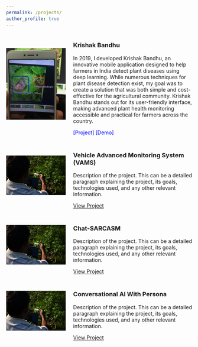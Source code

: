 ```yaml
---
permalink: /projects/
author_profile: true
---
```

<div style="margin-bottom: 20px;">
  <!-- <div style="display: flex; align-items: center; margin-bottom: 20px;">
    <div style="flex: 1;">
      <img src="../images/Krishi_Bandhu.JPG" alt="Project Image" style="max-width: 100%; height: auto;">
    </div>
    <div style="flex: 2; padding-left: 20px;">
      <h3>KAUNet: Exploring KAN for Medical Imaging</h3>
      <p>Description of the project. This can be a detailed paragraph explaining the project, its goals, technologies used, and any other relevant information.</p>
      <a href="LINK_TO_PROJECT">View Project</a>
    </div>
  </div>
  <div style="display: flex; align-items: center; margin-bottom: 20px;">
    <div style="flex: 1;">
      <img src="../images/Krishi_Bandhu.JPG" alt="Project Image" style="max-width: 100%; height: auto;">
    </div>
    <div style="flex: 2; padding-left: 20px;">
      <h3>SpectraNet</h3>
      <p>Description of the project. This can be a detailed paragraph explaining the project, its goals, technologies used, and any other relevant information.</p>
      <a href="LINK_TO_PROJECT">View Project</a>
    </div>
  </div> -->
  <div style="display: flex; align-items: center; margin-bottom: 20px;">
    <div style="flex: 1;">
      <img src="../images/IMG_6947.jpg" alt="Project Image" style="max-width: 100%; height: auto;">
    </div>
    <div style="flex: 2; padding-left: 20px; font-size: 14px;">
      <h3>Krishak Bandhu</h3>
      <p>In 2019, I developed Krishak Bandhu, an innovative mobile application designed to help farmers in India detect plant diseases using deep learning. While numerous techniques for plant disease detection exist, my goal was to create a solution that was both simple and cost-effective for the agricultural community. Krishak Bandhu stands out for its user-friendly interface, making advanced plant health monitoring accessible and practical for farmers across the country.</p>
      <a href="https://devmesh.intel.com/projects/plant-disease-identification-and-treatment-for-crop-quality-improvement-using-openvino-toolkit#project-links" style="color: blue; text-decoration: none;">[Project]</a> 
      <a href="https://www.youtube.com/watch?v=M4fzpYH40uM&list=TLGGbWt2vYLhv1QyNjA3MjAyNA&t=245s" style="color: blue; text-decoration: none;">[Demo]</a>
    </div>
  </div>
  <div style="display: flex; align-items: center; margin-bottom: 20px;">
  <div style="flex: 1;">
    <img src="../images/Krishi_Bandhu.JPG" alt="Project Image" style="max-width: 100%; height: auto;">
  </div>
  <div style="flex: 2; padding-left: 20px;">
    <h3>Vehicle Advanced Monitoring System (VAMS)</h3>
    <p>Description of the project. This can be a detailed paragraph explaining the project, its goals, technologies used, and any other relevant information.</p>
    <a href="LINK_TO_PROJECT">View Project</a>
  </div>
</div>
  <div style="display: flex; align-items: center; margin-bottom: 20px;">
  <div style="flex: 1;">
    <img src="../images/Krishi_Bandhu.JPG" alt="Project Image" style="max-width: 100%; height: auto;">
  </div>
  <div style="flex: 2; padding-left: 20px;">
    <h3>Chat-SARCASM</h3>
    <p>Description of the project. This can be a detailed paragraph explaining the project, its goals, technologies used, and any other relevant information.</p>
    <a href="LINK_TO_PROJECT">View Project</a>
  </div>
</div>
  <div style="display: flex; align-items: center; margin-bottom: 20px;">
  <div style="flex: 1;">
    <img src="../images/Krishi_Bandhu.JPG" alt="Project Image" style="max-width: 100%; height: auto;">
  </div>
  <div style="flex: 2; padding-left: 20px;">
    <h3>Conversational AI With Persona</h3>
    <p>Description of the project. This can be a detailed paragraph explaining the project, its goals, technologies used, and any other relevant information.</p>
    <a href="LINK_TO_PROJECT">View Project</a>
  </div>
</div>
</div>

